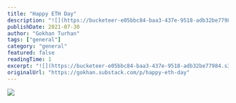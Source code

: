 ```yaml
---
title: "Happy ETH Day"
description: "![](https://bucketeer-e05bbc84-baa3-437e-9518-adb32be77984.s3.amazonaws.com/public/images/501765a2-6ee4-4885-b1d2-83603c1ca64b_1500x2250.png)"
publishDate: 2021-07-30
author: "Gokhan Turhan"
tags: ["general"]
category: "general"
featured: false
readingTime: 1
excerpt: "![](https://bucketeer-e05bbc84-baa3-437e-9518-adb32be77984.s3.amazonaws.com/public/images/501765a2-6ee4-4885-b1d2-83603c1ca64b_1500x2250.png)"
originalUrl: "https://gokhan.substack.com/p/happy-eth-day"
---
```


![](https://bucketeer-e05bbc84-baa3-437e-9518-adb32be77984.s3.amazonaws.com/public/images/501765a2-6ee4-4885-b1d2-83603c1ca64b_1500x2250.png)